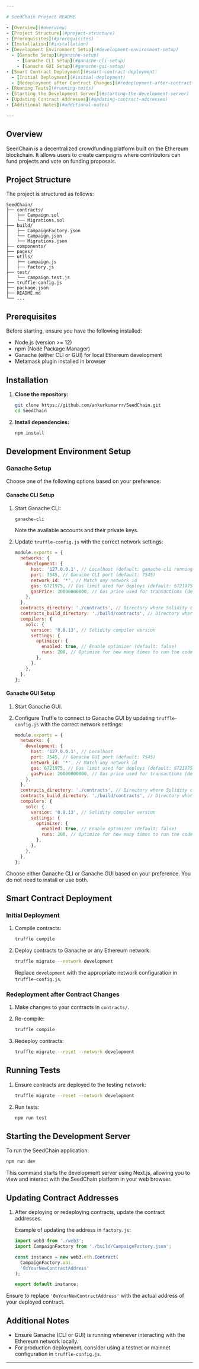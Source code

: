 ```yaml
---

# SeedChain Project README

- [Overview](#overview)
- [Project Structure](#project-structure)
- [Prerequisites](#prerequisites)
- [Installation](#installation)
- [Development Environment Setup](#development-environment-setup)
  - [Ganache Setup](#ganache-setup)
    - [Ganache CLI Setup](#ganache-cli-setup)
    - [Ganache GUI Setup](#ganache-gui-setup)
- [Smart Contract Deployment](#smart-contract-deployment)
  - [Initial Deployment](#initial-deployment)
  - [Redeployment after Contract Changes](#redeployment-after-contract-changes)
- [Running Tests](#running-tests)
- [Starting the Development Server](#starting-the-development-server)
- [Updating Contract Addresses](#updating-contract-addresses)
- [Additional Notes](#additional-notes)

---
```


## Overview

SeedChain is a decentralized crowdfunding platform built on the Ethereum blockchain. It allows users to create campaigns where contributors can fund projects and vote on funding proposals.

## Project Structure

The project is structured as follows:

```
SeedChain/
├── contracts/
│   ├── Campaign.sol
│   └── Migrations.sol
├── build/
│   ├── CampaignFactory.json
│   └── Campaign.json
│   └── Migrations.json
├── components/
├── pages/
├── utils/
│   ├── campaign.js
│   ├── factory.js
├── test/
│   └── campaign.test.js
├── truffle-config.js
├── package.json
├── README.md
└── ...
```

## Prerequisites

Before starting, ensure you have the following installed:

- Node.js (version >= 12)
- npm (Node Package Manager)
- Ganache (either CLI or GUI) for local Ethereum development
- Metamask plugin installed in browser

## Installation

1. **Clone the repository:**

   ```bash
   git clone https://github.com/ankurkumarrr/SeedChain.git
   cd SeedChain
   ```

2. **Install dependencies:**

   ```bash
   npm install
   ```

## Development Environment Setup

### Ganache Setup

Choose one of the following options based on your preference:

#### Ganache CLI Setup

1. Start Ganache CLI:

   ```bash
   ganache-cli
   ```

   Note the available accounts and their private keys.

2. Update `truffle-config.js` with the correct network settings:

   ```javascript
   module.exports = {
     networks: {
       development: {
         host: '127.0.0.1', // Localhost (default: ganache-cli running locally)
         port: 7545, // Ganache CLI port (default: 7545)
         network_id: '*', // Match any network id
         gas: 6721975, // Gas limit used for deploys (default: 6721975)
         gasPrice: 20000000000, // Gas price used for transactions (default: 20000000000)
       },
     },
     contracts_directory: './contracts', // Directory where Solidity contracts are located
     contracts_build_directory: './build/contracts', // Directory where compiled contracts are stored
     compilers: {
       solc: {
         version: '0.8.13', // Solidity compiler version
         settings: {
           optimizer: {
             enabled: true, // Enable optimizer (default: false)
             runs: 200, // Optimize for how many times to run the code (default: 200)
           },
         },
       },
     },
   };
   ```

#### Ganache GUI Setup

1. Start Ganache GUI.
2. Configure Truffle to connect to Ganache GUI by updating `truffle-config.js` with the correct network settings:

   ```javascript
   module.exports = {
     networks: {
       development: {
         host: '127.0.0.1', // Localhost
         port: 7545, // Ganache GUI port (default: 7545)
         network_id: '*', // Match any network id
         gas: 6721975, // Gas limit used for deploys (default: 6721975)
         gasPrice: 20000000000, // Gas price used for transactions (default: 20000000000)
       },
     },
     contracts_directory: './contracts', // Directory where Solidity contracts are located
     contracts_build_directory: './build/contracts', // Directory where compiled contracts are stored
     compilers: {
       solc: {
         version: '0.8.13', // Solidity compiler version
         settings: {
           optimizer: {
             enabled: true, // Enable optimizer (default: false)
             runs: 200, // Optimize for how many times to run the code (default: 200)
           },
         },
       },
     },
   };
   ```

Choose either Ganache CLI or Ganache GUI based on your preference. You do not need to install or use both.

## Smart Contract Deployment

### Initial Deployment

1. Compile contracts:

   ```bash
   truffle compile
   ```

2. Deploy contracts to Ganache or any Ethereum network:

   ```bash
   truffle migrate --network development
   ```

   Replace `development` with the appropriate network configuration in `truffle-config.js`.

### Redeployment after Contract Changes

1. Make changes to your contracts in `contracts/`.
2. Re-compile:

   ```bash
   truffle compile
   ```

3. Redeploy contracts:

   ```bash
   truffle migrate --reset --network development
   ```

## Running Tests

1. Ensure contracts are deployed to the testing network:

   ```bash
   truffle migrate --reset --network development
   ```

2. Run tests:

   ```bash
   npm run test
   ```

## Starting the Development Server

To run the SeedChain application:

```bash
npm run dev
```

This command starts the development server using Next.js, allowing you to view and interact with the SeedChain platform in your web browser.

## Updating Contract Addresses

1. After deploying or redeploying contracts, update the contract addresses.

   Example of updating the address in `factory.js`:

   ```javascript
   import web3 from './web3';
   import CampaignFactory from './build/CampaignFactory.json';

   const instance = new web3.eth.Contract(
     CampaignFactory.abi,
     '0xYourNewContractAddress'
   );

   export default instance;
   ```

Ensure to replace `'0xYourNewContractAddress'` with the actual address of your deployed contract.

## Additional Notes

- Ensure Ganache (CLI or GUI) is running whenever interacting with the Ethereum network locally.
- For production deployment, consider using a testnet or mainnet configuration in `truffle-config.js`.

---